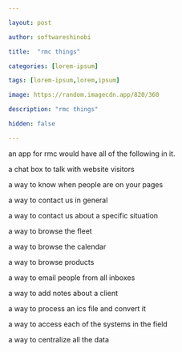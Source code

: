 ```yaml
---

layout: post

author: softwareshinobi

title:  "rmc things"

categories: [lorem-ipsum]

tags: [lorem-ipsum,lorem,ipsum]

image: https://random.imagecdn.app/820/360

description: "rmc things"

hidden: false

---
```


an app for rmc would have all of the following in it.

a chat box to talk with website visitors

a way to know when people are on your pages

a way to contact us in general

a way to contact us about a specific situation

a way to browse the fleet

a way to browse the calendar

a way to browse products

a way to email people from all inboxes

a way to add notes about a client

a way to process an ics file  and convert it

a way to access each of the systems in the field

a way to centralize all the data
